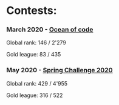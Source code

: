 # Contests:

### March 2020 - [Ocean of code](https://www.codingame.com/contests/ocean-of-code)

Global rank: 146 / 2'279

Gold league: 83 / 435

### May 2020 - [Spring Challenge 2020](https://www.codingame.com/contests/spring-challenge-2020)

Global rank: 429 / 4'955

Gold league: 316 / 522